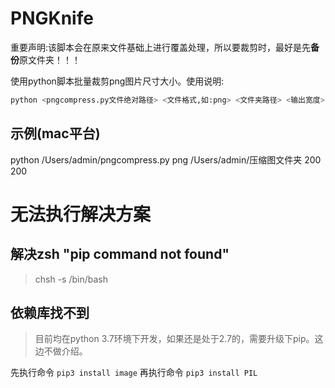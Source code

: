 # PNGKnife

重要声明:该脚本会在原来文件基础上进行覆盖处理，所以要裁剪时，最好是先**备份**原文件夹！！！

使用python脚本批量裁剪png图片尺寸大小。使用说明:

```python
python <pngcompress.py文件绝对路径> <文件格式,如:png> <文件夹路径> <输出宽度> <输出高度>
```

## 示例(mac平台)

python /Users/admin/pngcompress.py png /Users/admin/压缩图文件夹 200 200


# 无法执行解决方案

## 解决zsh "pip command not found"

> chsh -s /bin/bash

## 依赖库找不到

> 目前均在python 3.7环境下开发，如果还是处于2.7的，需要升级下pip。这边不做介绍。

先执行命令 `pip3 install image`
再执行命令 `pip3 install PIL`
